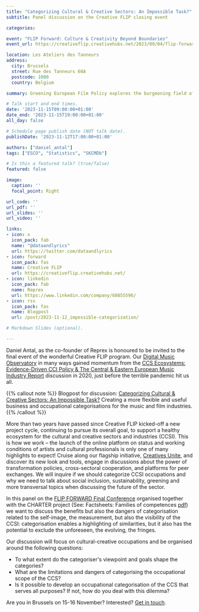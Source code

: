 ```yaml
---
title: "Categorizing Cultural & Creative Sectors: An Impossible Task?"
subtitle: Panel discussion on the Creative FLIP closing event

categories:

event: "FLIP Forward: Culture & Creativity Beyond Boundaries" 
event_url: https://creativeflip.creativehubs.net/2023/09/04/flip-forward-culture-and-creativity-beyond-boundaries/

location: Les Ateliers des Tanneurs
address:
  city: Brussels
  street: Rue des Tanneurs 60A
  postcode: 1000
  country: Belgium

summary: Greening European Film Policy explores the burgeoning field of environmentally sustainable production in the European film industries.

# Talk start and end times.
date: '2023-11-15T09:00:00+01:00'
date_end: '2023-11-15T19:00:00+01:00'
all_day: false

# Schedule page publish date (NOT talk date).
publishDate: '2023-11-12T17:00:00+01:00'

authors: ["daniel_antal"]
tags: ["ESCO", "Statistics", "SKCMDb"]

# Is this a featured talk? (true/false)
featured: false

image:
  caption: ''
  focal_point: Right

url_code: ''
url_pdf: ''
url_slides: ''
url_video: ''

links:
- icon: x
  icon_pack: fab
  name: "@dataandlyrics"
  url: https://twitter.com/dataandlyrics
- icon: forward
  icon_pack: fas
  name: Creative FLIP
  url: https://creativeflip.creativehubs.net/
- icon: linkedin
  icon_pack: fab
  name: Reprex
  url: https://www.linkedin.com/company/68855596/
- icon: rss
  icon_pack: fas
  name: Blogpost
  url: /post/2023-11-12_impossible-categorization/

# Markdown Slides (optional).

---
```


Daniel Antal, as the co-founder of Reprex is honoured to be invited to the final event of the wonderful Creative FLIP program. Our [Digital Music Observatory](https://music.dataobservatory.eu/) in many ways gained momentum from the [CCS Ecosystems: Evidence-Driven CCI Policy & The Central & Eastern European Music Industry Report](https://music.dataobservatory.eu/post/2020-01-30-ceereport/) discussion in 2020, just before the terrible pandemic hit us all.

{{% callout note %}}
Blogpost for discussion: [Categorizing Cultural & Creative Sectors: An Impossible Task?](/post/2023-11-12_impossible-categorization/) Creating a more flexible and useful business and occupational categorisations for the music and film industries.
{{% /callout %}}

More than two years have passed since Creative FLIP kicked-off a new project cycle, continuing to pursue its overall goal, to support a healthy ecosystem for the cultural and creative sectors and industries (CCSI).  This is how we work – the launch of the online platform on status and working conditions of artists and cultural professionals is only one of many highlights to expect! Cruise along our flagship initiative, [Creatives Unite](https://creativesunite.eu/), and discover its new look and tools, engage in discussions about the power of transformation policies, cross-sectoral cooperation, and platforms for peer exchanges. We will inquire if we should categorize CCSI occupations and why we need to talk about social inclusion, sustainability, greening and more transversal topics when discussing the future of the sector.

In this panel on the [FLIP FORWARD Final Conference](https://creativeflip.creativehubs.net/2023/09/04/flip-forward-culture-and-creativity-beyond-boundaries/) organised together with the CHARTER project (See: Factsheets: Families of competences [pdf](https://charter-alliance.eu/wp-content/uploads/2022/07/D2.2-Factsheets-Families_of_competences_FINAL.pdf)) we want to discuss the benefits but also the dangers of categorisation related to the self-image, the measurement, but also the visibility of the CCSI: categorisation enables a highlighting of similarities, but it also has the potential to exclude the unforeseen, the evolving, the fringes.

Our discussion will focus on cultural-creative occupations and be organised around the following questions:

- To what extent do the categoriser's viewpoint and goals shape the categories?
- What are the limitations and dangers of categorising the occupational scope of the CCS?
- Is it possible to develop an occupational categorisation of the CCS that serves all purposes? If not, how do you deal with this dilemma?

Are you in Brussels on 15-16 November? Interested? [Get in touch](https://reprex.nl/contact/).


